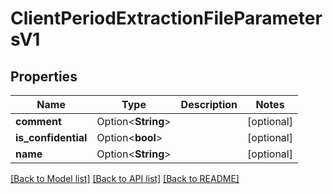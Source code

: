 # ClientPeriodExtractionFileParametersV1

## Properties

Name | Type | Description | Notes
------------ | ------------- | ------------- | -------------
**comment** | Option<**String**> |  | [optional]
**is_confidential** | Option<**bool**> |  | [optional]
**name** | Option<**String**> |  | [optional]

[[Back to Model list]](../README.md#documentation-for-models) [[Back to API list]](../README.md#documentation-for-api-endpoints) [[Back to README]](../README.md)

